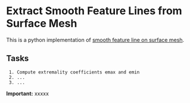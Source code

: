 # Extract Smooth Feature Lines from Surface Mesh

This is a python implementation of [smooth feature line on surface mesh](https://www.mi.fu-berlin.de/en/math/groups/ag-geom/publications/db/feature.pdf).

## Tasks
     1. Compute extremality coefficients emax and emin
     2. ...
     3. ...
     
**Important:** xxxxx
